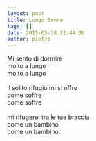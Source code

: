 ```yaml
---
layout: post
title: Lungo Sonno
tags: []
date: 2015-05-18 21:44:00
author: pietro
---
```

Mi sento di dormire<br/>molto a lungo<br/>molto a lungo<br/><br/>il solito rifugio mi si offre<br/>come soffre<br/>come soffre<br/><br/>mi rifugerei tra le tue braccia<br/>come un bambino<br/>come un bambino.
